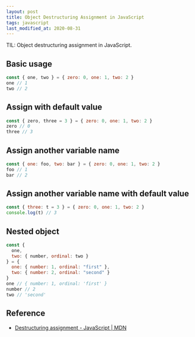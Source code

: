 ```yaml
---
layout: post
title: Object Destructuring Assignment in JavaScript
tags: javascript
last_modified_at: 2020-08-31
---
```


TIL: Object destructuring assignment in JavaScript.

## Basic usage

```js
const { one, two } = { zero: 0, one: 1, two: 2 }
one // 1
two // 2
```

## Assign with default value

```js
const { zero, three = 3 } = { zero: 0, one: 1, two: 2 }
zero // 0
three // 3
```

## Assign another variable name

```js
const { one: foo, two: bar } = { zero: 0, one: 1, two: 2 }
foo // 1
bar // 2
```

## Assign another variable name with default value

```js
const { three: t = 3 } = { zero: 0, one: 1, two: 2 }
console.log(t) // 3
```


## Nested object

```js
const {
  one,
  two: { number, ordinal: two }
} = {
  one: { number: 1, ordinal: "first" },
  two: { number: 2, ordinal: "second" }
}
one // { number: 1, ordinal: 'first' }
number // 2
two // 'second'
```

## Reference

- [Destructuring assignment - JavaScript \| MDN](https://developer.mozilla.org/en-US/docs/Web/JavaScript/Reference/Operators/Destructuring_assignment#Object_destructuring)
